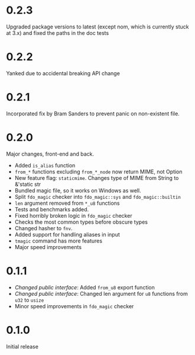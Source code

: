 # 0.2.3

Upgraded package versions to latest (except nom, which is currently stuck at
3.x) and fixed the paths in the doc tests 

# 0.2.2

Yanked due to accidental breaking API change

# 0.2.1

Incorporated fix by Bram Sanders to prevent panic on non-existent file.

# 0.2.0

Major changes, front-end and back.

- Added `is_alias` function
- `from_*` functions excluding `from_*_node` now return MIME, not Option<MIME>
- New feature flag: `staticmime`. Changes type of MIME from String to &'static str
- Bundled magic file, so it works on Windows as well.
- Split `fdo_magic` checker into `fdo_magic::sys` and `fdo_magic::builtin`
- `len` argument removed from `*_u8` functions
- Tests and benchmarks added.
- Fixed horribly broken logic in `fdo_magic` checker
- Checks the most common types before obscure types
- Changed hasher to `fnv`.
- Added support for handling aliases in input
- `tmagic` command has more features
- Major speed improvements

# 0.1.1
 
- *Changed public interface*: Added `from_u8` export function
- *Changed public interface*: Changed len argument for `u8` functions from `u32` to `usize`
- Minor speed improvements in `fdo_magic` checker

 
# 0.1.0
 
Initial release
